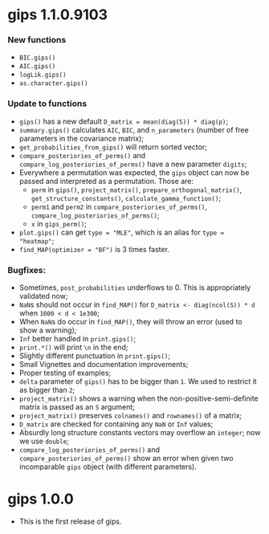 # gips 1.1.0.9103

### New functions

-   `BIC.gips()`
-   `AIC.gips()`
-   `logLik.gips()`
-   `as.character.gips()`

### Update to functions

-   `gips()` has a new default `D_matrix = mean(diag(S)) * diag(p)`;
-   `summary.gips()` calculates `AIC`, `BIC`, and `n_parameters` (number of free parameters in the covariance matrix);
-   `get_probabilities_from_gips()` will return sorted vector;
-   `compare_posteriories_of_perms()` and `compare_log_posteriories_of_perms()` have a new parameter `digits`;
-   Everywhere a permutation was expected, the `gips` object can now be passed and interpreted as a permutation. Those are:
    -   `perm` in `gips()`, `project_matrix()`, `prepare_orthogonal_matrix()`, `get_structure_constants()`, `calculate_gamma_function()`;
    -   `perm1` and `perm2` in `compare_posteriories_of_perms()`, `compare_log_posteriories_of_perms()`;
    -   `x` in `gips_perm()`;
-   `plot.gips()` can get `type = "MLE"`, which is an alias for `type = "heatmap"`;
-   `find_MAP(optimizer = "BF")` is 3 times faster.

### Bugfixes:

-   Sometimes, `post_probabilities` underflows to 0. This is appropriately validated now;
-   `NaN`s should not occur in `find_MAP()` for `D_matrix <- diag(ncol(S)) * d` when `1000 < d < 1e300`;
-   When `NaN`s do occur in `find_MAP()`, they will throw an error (used to show a warning);
-   `Inf` better handled in `print.gips()`;
-   `print.*()` will print `\n` in the end;
-   Slightly different punctuation in `print.gips()`;
-   Small Vignettes and documentation improvements;
-   Proper testing of examples;
-   `delta` parameter of `gips()` has to be bigger than `1`. We used to restrict it as bigger than `2`;
-   `project_matrix()` shows a warning when the non-positive-semi-definite matrix is passed as an `S` argument;
-   `project_matrix()` preserves `colnames()` and `rownames()` of a matrix;
-   `D_matrix` are checked for containing any `NaN` or `Inf` values;
-   Absurdly long structure constants vectors may overflow an `integer`; now we use `double`;
-   `compare_log_posteriories_of_perms()` and `compare_posteriories_of_perms()` show an error when given two incomparable `gips` object (with different parameters).

# gips 1.0.0

-   This is the first release of gips.
